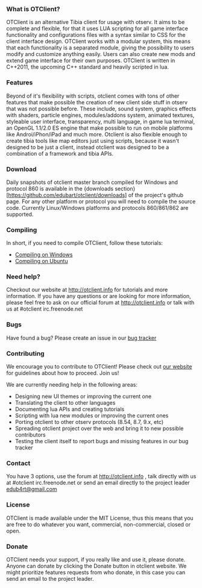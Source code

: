 ### What is OTClient?

OTClient is an alternative Tibia client for usage with otserv. It aims to be complete and flexible,
for that it uses LUA scripting for all game interface functionality and configurations files with a syntax
similar to CSS for the client interface design. OTClient works with a modular system, this means
that each functionality is a separated module, giving the possibility to users modify and customize
anything easily. Users can also create new mods and extend game interface for their own purposes.
OTClient is written in C++2011, the upcoming C++ standard and heavily scripted in lua.

### Features

Beyond of it's flexibility with scripts, otclient comes with tons of other features that make possible
the creation of new client side stuff in otserv that was not possible before. These include,
sound system, graphics effects with shaders, particle engines, modules/addons system, animated textures,
styleable user interface, transparency, multi language, in game lua terminal, an OpenGL 1.1/2.0 ES engine that make possible to
run on mobile platforms like Androi/iPhon/iPad and much more. Otclient is also flexible enough to
create tibia tools like map editors just using scripts, because it wasn't designed to be just a
client, instead otclient was designed to be a combination of a framework and tibia APIs.

### Download

Daily snapshots of otclient master branch compiled for Windows and protocol 860 is available
in the {downloads section}[https://github.com/edubart/otclient/downloads] of the project's github page.
For any other platform or protocol you will need to compile the source code. Currently Linux/Windows
platforms and protocols 860/861/862 are supported.

### Compiling

In short, if you need to compile OTClient, follow these tutorials:
* [Compiling on Windows](http://otclient.info/index.php?app=ccs&module=pages&section=pages&id=2&record=9)
* [Compiling on Ubuntu](http://otclient.info/index.php?app=ccs&module=pages&section=pages&id=2&record=12)

### Need help?

Checkout our website at <http://otclient.info> for tutorials and more information.
If you have any questions or are looking for more information, please feel free to ask on our official
forum at <http://otclient.info> or talk with us at #otclient irc.freenode.net

### Bugs

Have found a bug? Please create an issue in our [bug tracker](http://otclient.info/tracker)

### Contributing

We encourage you to contribute to OTClient! Please check out
[our website](http://otclient.info/) for guidelines about how to proceed. Join us!

We are currently needing help in the following areas:
* Designing new UI themes or improving the current one
* Translating the client to other languages
* Documenting lua APIs and creating tutorials
* Scripting with lua new modules or improving the current ones
* Porting otclient to other otserv protocols (8.54, 8.7, 9.x, etc)
* Spreading otclient project over the web and bring it to new possible contributors
* Testing the client itself to report bugs and missing features in our bug tracker

### Contact

You have 3 options, use the forum at http://otclient.info , talk directly with us at #otclient irc.freenode.net
or send an email directly to the project leader edub4rt@gmail.com

### License

OTClient is made available under the MIT License, thus this means that you are free
to do whatever you want, commercial, non-commercial, closed or open.


### Donate

OTClient needs your support, if you really like and use it, please donate. Anyone can donate
by clicking the Donate button in otclient website. We might prioritize features
requests from who donate, in this case you can send an email to the project leader.
